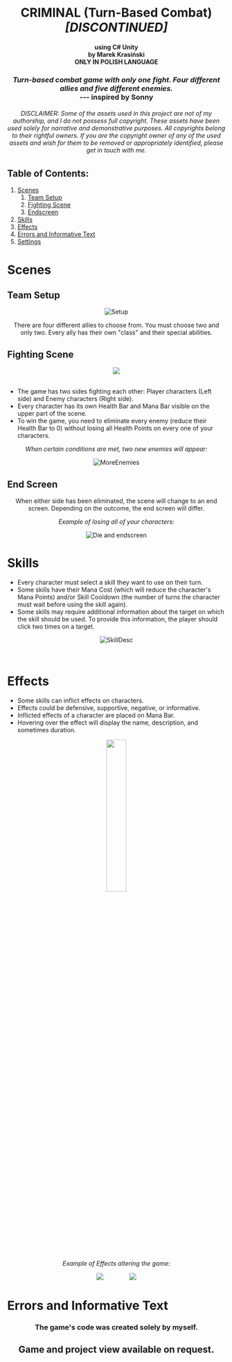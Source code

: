 <h1 align="center">CRIMINAL (Turn-Based Combat) <i>[DISCONTINUED]</i></h1>
<h4 align="center">using C# Unity <br>by Marek Krasiński<br>ONLY IN POLISH LANGUAGE</h4>
<h3 align="center"><i>Turn-based combat game with only one fight. Four different allies and five different enemies. </i><br> --- inspired by Sonny</h3>

<h6 align="center">DISCLAIMER: Some of the assets used in this project are not of my authorship, and I do not possess full copyright. These assets have been used solely for narrative and demonstrative purposes. All copyrights belong to their rightful owners. If you are the copyright owner of any of the used assets and wish for them to be removed or appropriately identified, please get in touch with me. </h6> 

<h2>
 Table of Contents:
</h2>


1. [Scenes](#scenes)
   1. [Team Setup](#setup)
   2. [Fighting Scene](#fight)
   3. [Endscreen](#endScreen)
2. [Skills](#skills)
3. [Effects](#effects)
4. [Errors and Informative Text](#text)
5. [Settings](#settings)

<h1>Scenes<a name="scenes"></h1>

<h2>Team Setup</h2><a name="setup"></a>

<div align="center" width="50%">

   ![Setup](https://github.com/MroseQ/Criminal-Turn-Based-RPG-/assets/46853552/b280f46b-60c7-4b23-9f28-cbc8f0a07ae3)
  
  There are four different allies to choose from. You must choose two and only two. Every ally has their own "class" and their special abilities.
  
</div>
<h2>Fighting Scene</h2><a name="fight"></a>


 <div align="center">
    <img src="https://github.com/MroseQ/Criminal-Turn-Based-RPG-/assets/46853552/5c73b277-4ea8-43cb-917e-f7a1f74229c1/Intro">
 </div><br>
   
   - The game has two sides fighting each other: Player characters (Left side) and Enemy characters (Right side).
   - Every character has its own Health Bar and Mana Bar visible on the upper part of the scene.
   - To win the game, you need to eliminate every enemy (reduce their Health Bar to 0) without losing all Health Points on every one of your characters.

<div align="center" width="50%">
 
   *When certain conditions are met, two new enemies will appear:*
   
   ![MoreEnemies](https://github.com/MroseQ/Criminal-Turn-Based-RPG-/assets/46853552/e72a302a-78ff-46be-97b1-205b5c21c476)

</div>

<h2>End Screen</h2><a name="endScreen"></a>

<div align="center" width="50%">

   When either side has been eliminated, the scene will change to an end screen. Depending on the outcome, the end screen will differ.
   <br>
   
   *Example of losing all of your characters:*
   
   ![Die and endscreen](https://github.com/MroseQ/Criminal-Turn-Based-RPG-/assets/46853552/3f10b7fd-806a-4233-bc64-103ea40000e8)
 
</div>

<h1>Skills</h1> <a name="Skills"></a>

   - Every character must select a skill they want to use on their turn. 
   - Some skills have their Mana Cost (which will reduce the character's Mana Points) and/or Skill Cooldown (the number of turns the character must wait before using the skill again).
   - Some skills may require additional information about the target on which the skill should be used. To provide this information, the player should click two times on a target.
   
<div align="center">
 
   ![SkillDesc](https://github.com/MroseQ/Criminal-Turn-Based-RPG-/assets/46853552/a349fbdf-599c-4e93-b446-807ceabd080c)

</div><br>
<h1>Effects</h1> <a name="Effects"></a>

   - Some skills can inflict effects on characters. 
   - Effects could be defensive, supportive, negative, or informative.
   - Inflicted effects of a character are placed on Mana Bar. 
   - Hovering over the effect will display the name, description, and sometimes duration.
     
<div align="center">
   <img src="https://github.com/MroseQ/Criminal-Turn-Based-RPG-/assets/46853552/6253906f-c89b-495f-86b2-30e4247d8874/EffectDesc" width="30%">
</div><br>

<div align="center"> 
 
 *Example of Effects altering the game:* 

 <img src="https://github.com/MroseQ/Criminal-Turn-Based-RPG-/assets/46853552/3f68a902-b4d6-4fb4-828f-103fd943456f/EffectShowcase2">
 &nbsp; &nbsp; &nbsp; &nbsp; &nbsp; &nbsp; &nbsp;
 <img src="https://github.com/MroseQ/Criminal-Turn-Based-RPG-/assets/46853552/39d521e8-5cb3-4518-bb52-0365636db3e4/EffectShowcase1">
</div>

<h1>Errors and Informative Text</h1><a name="text"></a>



<h3 align="center">The game's code was created solely by myself.</h3>

<h2 align="center">Game and project view available on request.</h2>
